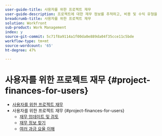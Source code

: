 ```yaml
---
user-guide-title: 사용자를 위한 프로젝트 재무
user-guide-description: 프로젝트에 대한 재무 정보를 추적하고, 비용 및 수익 유형을 설정하고, 청구 요금을 재정의하는 방법을 알아봅니다. 이 튜토리얼은 프로젝트와 관련된 재무 데이터를 추적하는 사용자를 위해 설계되었습니다.
breadcrumb-title: 사용자를 위한 프로젝트 재무
solution: Workfront
sub-product: Work Management
index: y
source-git-commit: 5c71f8a9114a1f00da0e889da04f35cce11c5bde
workflow-type: tm+mt
source-wordcount: '65'
ht-degree: 47%

---
```




# 사용자를 위한 프로젝트 재무 {#project-finances-for-users}

+ [사용자를 위한 프로젝트 재무](overview.md)
+ 사용자를 위한 프로젝트 재무 {#project-finances-for-users}
   + [재무 업데이트 및 검토](update-and-review-finances.md)
   + [재무 정보 찾기](find-financial-information.md)
   + [여러 과금 요율 이해](multiple-billing-rates.md)

